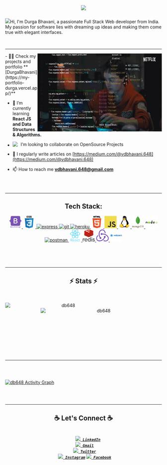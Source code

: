 <h1 align="center">
  <a href="https://git.io/typing-svg">
    <img src="https://readme-typing-svg.herokuapp.com/?lines=Hello,+There!+👋;This+is+Durga+Bhavani+V....;Nice+to+meet+you!&center=true&size=20">
  </a>
</h1>
<p>
<img src="https://media.giphy.com/media/hvRJCLFzcasrR4ia7z/giphy.gif" width="25px">Hi, I'm Durga Bhavani, a passionate Full Stack Web developer from India. My passion for software lies with dreaming up ideas and making them come true with elegant interfaces.</p>

<br>
<hr>
<img align="right" alt="GIF" src="https://github.com/db648/db648/blob/main/coding.gif?raw=true" width="400" height="250" />

<p align="left">
- 👨‍💻 Check my projects and portfolio **[DurgaBhavani](https://my-portfolio-durga.vercel.app/)**

- 🌱 I’m currently learning **React JS and Data Structures & Algorithms.**

- <p style="display:flex; align-items: center;"> <img src="https://img.icons8.com/color/18/000000/teamwork--v2.png" style="margin-right: 10px"/> I’m looking to collaborate on OpenSource Projects </p> 

- 📝 I regularly write articles on [https://medium.com/@vdbhavani.648](https://medium.com/@vdbhavani.648)
- 📫 How to reach me **vdbhavani.648@gmail.com**
</p>
<br><br>
<hr>

<h2 align="center">Tech Stack:</h2>
<p align="center"> <a href="https://getbootstrap.com" target="_blank" rel="noreferrer"> <img src="https://raw.githubusercontent.com/devicons/devicon/master/icons/bootstrap/bootstrap-plain-wordmark.svg" alt="bootstrap" width="40" height="40"/> </a> <a href="https://www.w3schools.com/css/" target="_blank" rel="noreferrer"> <img src="https://raw.githubusercontent.com/devicons/devicon/master/icons/css3/css3-original-wordmark.svg" alt="css3" width="40" height="40"/> </a> <a href="https://expressjs.com" target="_blank" rel="noreferrer"> <img src="https://img.icons8.com/color/48/000000/express.png" alt="express" width="40" height="40"/> </a> <a href="https://git-scm.com/" target="_blank" rel="noreferrer"> <img src="https://www.vectorlogo.zone/logos/git-scm/git-scm-icon.svg" alt="git" width="40" height="40"/> </a> <a href="https://heroku.com" target="_blank" rel="noreferrer"> <img src="https://www.vectorlogo.zone/logos/heroku/heroku-icon.svg" alt="heroku" width="40" height="40"/> </a> <a href="https://www.w3.org/html/" target="_blank" rel="noreferrer"> <img src="https://raw.githubusercontent.com/devicons/devicon/master/icons/html5/html5-original-wordmark.svg" alt="html5" width="40" height="40"/> </a> <a href="https://developer.mozilla.org/en-US/docs/Web/JavaScript" target="_blank" rel="noreferrer"> <img src="https://raw.githubusercontent.com/devicons/devicon/master/icons/javascript/javascript-original.svg" alt="javascript" width="40" height="40"/> </a> <a href="https://www.linux.org/" target="_blank" rel="noreferrer"> <img src="https://raw.githubusercontent.com/devicons/devicon/master/icons/linux/linux-original.svg" alt="linux" width="40" height="40"/> </a> <a href="https://www.mongodb.com/" target="_blank" rel="noreferrer"> <img src="https://raw.githubusercontent.com/devicons/devicon/master/icons/mongodb/mongodb-original-wordmark.svg" alt="mongodb" width="40" height="40"/> </a> <a href="https://nodejs.org" target="_blank" rel="noreferrer"> <img src="https://raw.githubusercontent.com/devicons/devicon/master/icons/nodejs/nodejs-original-wordmark.svg" alt="nodejs" width="40" height="40"/> </a> <a href="https://postman.com" target="_blank" rel="noreferrer"> <img src="https://www.vectorlogo.zone/logos/getpostman/getpostman-icon.svg" alt="postman" width="40" height="40"/> </a> <a href="https://reactjs.org/" target="_blank" rel="noreferrer"> <img src="https://raw.githubusercontent.com/devicons/devicon/master/icons/react/react-original-wordmark.svg" alt="react" width="40" height="40"/> </a> <a href="https://redis.io" target="_blank" rel="noreferrer"> <img src="https://raw.githubusercontent.com/devicons/devicon/master/icons/redis/redis-original-wordmark.svg" alt="redis" width="40" height="40"/> </a> <a href="https://redux.js.org" target="_blank" rel="noreferrer"> <img src="https://raw.githubusercontent.com/devicons/devicon/master/icons/redux/redux-original.svg" alt="redux" width="40" height="40"/> </a> <a href="https://webpack.js.org" target="_blank" rel="noreferrer"> <img src="https://raw.githubusercontent.com/devicons/devicon/d00d0969292a6569d45b06d3f350f463a0107b0d/icons/webpack/webpack-original-wordmark.svg" alt="webpack" width="40" height="40"/> </a> 
</p>
<br><br><br>
<hr>

<h2 align="center">⚡ Stats ⚡</h2>
<br>
<p align=center>
  <div align=center>
    <a href="https://github.com/denvercoder1/github-readme-streak-stats" title="Go to Source">
      <img align="left" width=390 src="https://github-readme-streak-stats.herokuapp.com/?user=db648&theme=react&border=61dafb&hide_border=true&count_private=true" alt="db648" />
    </a>
    <a href="https://github.com/anuraghazra/github-readme-stats" title="Go to Source">
      <img align="right" width=390 src="https://github-readme-stats.vercel.app/api?username=db648&count_private=true&show_icons=true&theme=react&border_color=61dafb&hide_border=true" alt="db648" />
    </a>
  </div>
  <br><br><br><br><br><br><br><br><br><br>
</p>
<hr>

<br/>
<br/>

<a href="https://github.com/db648/github-readme-activity-graph"><img alt="db648 Activity Graph" src="https://activity-graph.herokuapp.com/graph?username=db648&bg_color=0D1117&color=5BCDEC&line=5BCDEC&point=FFFFFF&hide_border=true" /></a>

<br/>
<br/>


<hr>

<h2 align="center"> ☕ Let's Connect ☕ </h2>

<h5 align="center">
 <code>
    <a href="https://www.linkedin.com/in/durga-bhavani-v-40303a219/" title="LinkedIn Profile"><img width="22" src="https://img.icons8.com/fluent/48/000000/linkedin.png"> LinkedIn</a>
 </code>
 <code><a href="" title="Gmail Account"><img width="22" src="https://img.icons8.com/color/48/000000/gmail-new.png"> Gmail</a>
 </code>
 <code><a href="https://twitter.com/VDB648" title="Twitter Profile"><img width="22" src="https://img.icons8.com/color/48/000000/twitter--v1.png"> Twitter</a>
 </code>
 <code><a href="https://www.instagram.com/" title="Instagram Profile"><img width="22" src="https://img.icons8.com/fluency/48/000000/instagram-new.png"> Instagram</a></code>
 <code><a href="https://www.facebook.com/v.db.756" title="Facebook Profile"><img width="22" src="https://img.icons8.com/fluency/48/000000/facebook-new.png"> Facebook</a></code>
 
</h5>



<!--
**db648/db648** is a ✨ _special_ ✨ repository because its `README.md` (this file) appears on your GitHub profile.

Here are some ideas to get you started:

- 🔭 I’m currently working on ...
- 🌱 I’m currently learning ...
- 👯 I’m looking to collaborate on ...
- 🤔 I’m looking for help with ...
- 💬 Ask me about ...
- 📫 How to reach me: ...
- 😄 Pronouns: ...
- ⚡ Fun fact: ...
-->
